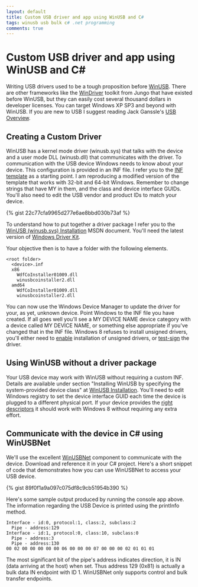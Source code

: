 ```yaml
---
layout: default
title: Custom USB driver and app using WinUSB and C#
tags: winusb usb bulk c# .net programming
comments: true
---
```

# Custom USB driver and app using WinUSB and C#

Writing USB drivers used to be a tough proposition before [WinUSB](http://msdn.microsoft.com/en-us/library/ff540196.aspx). There are other frameworks like the [WinDriver](http://www.jungo.com/st/windriver_usb_pci_driver_development_software.html) toolkit from Jungo that have existed before WinUSB, but they can easily cost several thousand dollars in developer licenses. You can target Windows XP SP3 and beyond with WinUSB. If you are new to USB I suggest reading Jack Ganssle's [USB Overview](http://www.ganssle.com/articles/usb.htm).

## Creating a Custom Driver

WinUSB has a kernel mode driver (winusb.sys) that talks with the device and a user mode DLL (winusb.dll) that communicates with the driver. To communication with the USB device Windows needs to know about your device. This configuration is provided in an INF file. I refer you to the [INF template](http://code.google.com/p/winusbnet/wiki/INFTemplate) as a starting point. I am reproducing a modified version of the template that works with 32-bit and 64-bit Windows. Remember to change strings that have MY in them, and the class and device interface GUIDs. You'll also need to edit the USB vendor and product IDs to match your device.

{% gist 22c77cfa9965d277e6ae8bbd030b73af %}

To understand how to put together a driver package I refer you to the [WinUSB (winusb.sys) Installation](http://msdn.microsoft.com/en-us/library/ff540283.aspx) MSDN document. You'll need the latest version of [Windows Driver Kit](http://msdn.microsoft.com/en-us/windows/hardware/gg487428).

Your objective then is to have a folder with the following elements.

```text
<root folder>
  <device>.inf
  x86
    WdfCoInstaller01009.dll
    winusbcoinstaller2.dll
  amd64
    WdfCoInstaller01009.dll
    winusbcoinstaller2.dll
```

You can now use the Windows Device Manager to update the driver for your, as yet, unknown device.  Point Windows to the INF file you have created. If all goes well you'll see a MY DEVICE NAME device category with a device called MY DEVICE NAME, or something else appropriate if you've changed that in the INF file. Windows 8 refuses to install unsigned drivers, you'll either need to [enable](http://www.windows7hacker.com/index.php/2012/08/how-to-install-an-un-signed-3rd-party-driver-in-windows-8/) installation of unsigned drivers, or [test-sign](http://msdn.microsoft.com/en-us/library/windows/hardware/ff546236.aspx) the driver.

## Using WinUSB without a driver package

Your USB device may work with WinUSB without requiring a custom INF. Details are available under section "Installing WinUSB by specifying the system-provided device class" at [WinUSB Installation](http://msdn.microsoft.com/en-us/library/windows/hardware/ff540283.aspx). You'll need to edit Windows registry to set the device interface GUID each time the device is plugged to a different physical port. If your device provides the [right descriptors](http://msdn.microsoft.com/en-us/library/windows/hardware/hh450799.aspx) it should work with Windows 8 without requiring any extra effort.

## Communicate with the device in C# using WinUSBNet

We'll use the excellent [WinUSBNet](https://github.com/madwizard-thomas/winusbnet) component to communicate with the device. Download and reference it in your C# project. Here's a short snippet of code that demonstrates how you can use WinUSBNet to access your USB device.

{% gist 89f0f1a9a097c075df8c9cb51954b390 %}

Here's some sample output produced by running the console app above. The information regarding the USB Device is printed using the printInfo method.

```text
Interface - id:0, protocol:1, class:2, subclass:2
  Pipe - address:129
Interface - id:1, protocol:0, class:10, subclass:0
  Pipe - address:3
  Pipe - address:130
00 02 00 00 00 00 00 06 00 00 00 07 00 00 00 02 01 01 01
```

The most significant bit of the pipe's address indicates direction, it is IN (data arriving at the host) when set. Thus address 129 (0x81) is actually a bulk data IN endpoint with ID 1. WinUSBNet only supports control and bulk transfer endpoints.
